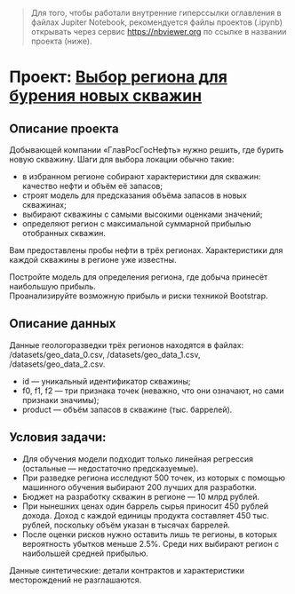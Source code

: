 > Для того, чтобы работали внутренние гиперссылки оглавления в файлах Jupiter Notebook, рекомендуется файлы проектов (.ipynb) открывать через сервис https://nbviewer.org по ссылке в названии проекта (ниже).

# Проект: [Выбор региона для бурения новых скважин](https://nbviewer.org/github/yazon315/YandexPracticumProjects/blob/main/Project_08/project_08.ipynb)

## Описание проекта

Добывающей компании «ГлавРосГосНефть» нужно решить, где бурить новую скважину. 
Шаги для выбора локации обычно такие:
- в избранном регионе собирают характеристики для скважин: качество нефти и объём её запасов;
- строят модель для предсказания объёма запасов в новых скважинах;
- выбирают скважины с самыми высокими оценками значений;
- определяют регион с максимальной суммарной прибылью отобранных скважин.

Вам предоставлены пробы нефти в трёх регионах. Характеристики для каждой скважины в регионе уже известны.

Постройте модель для определения региона, где добыча принесёт наибольшую прибыль.  
Проанализируйте возможную прибыль и риски техникой Bootstrap.

## Описание данных

Данные геологоразведки трёх регионов находятся в файлах: /datasets/geo_data_0.csv, /datasets/geo_data_1.csv, /datasets/geo_data_2.csv.

- id — уникальный идентификатор скважины;
- f0, f1, f2 — три признака точек (неважно, что они означают, но сами признаки значимы);
- product — объём запасов в скважине (тыс. баррелей).

## Условия задачи:

- Для обучения модели подходит только линейная регрессия (остальные — недостаточно предсказуемые).
- При разведке региона исследуют 500 точек, из которых с помощью машинного обучения выбирают 200 лучших для разработки.
- Бюджет на разработку скважин в регионе — 10 млрд рублей.
- При нынешних ценах один баррель сырья приносит 450 рублей дохода. Доход с каждой единицы продукта составляет 450 тыс. рублей, поскольку объём указан в тысячах баррелей.
- После оценки рисков нужно оставить лишь те регионы, в которых вероятность убытков меньше 2.5%. Среди них выбирают регион с наибольшей средней прибылью.

Данные синтетические: детали контрактов и характеристики месторождений не разглашаются.